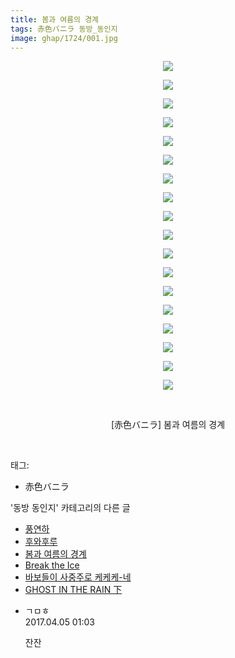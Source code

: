```yaml
---
title: 봄과 여름의 경계
tags: 赤色バニラ 동방_동인지
image: ghap/1724/001.jpg
---
```

<div class="article">
<p style="text-align: center; clear: none; float: none;"><img src="{{ site.nasurl }}/ghap/1724/001.jpg"/></p>
<p style="text-align: center; clear: none; float: none;"><img src="{{ site.nasurl }}/ghap/1724/002.jpg"/></p>
<p style="text-align: center; clear: none; float: none;"><img src="{{ site.nasurl }}/ghap/1724/003.jpg"/></p>
<p style="text-align: center; clear: none; float: none;"><img src="{{ site.nasurl }}/ghap/1724/004.jpg"/></p>
<p style="text-align: center; clear: none; float: none;"><img src="{{ site.nasurl }}/ghap/1724/005.jpg"/></p>
<p style="text-align: center; clear: none; float: none;"><img src="{{ site.nasurl }}/ghap/1724/006.jpg"/></p>
<p style="text-align: center; clear: none; float: none;"><img src="{{ site.nasurl }}/ghap/1724/007.jpg"/></p>
<p style="text-align: center; clear: none; float: none;"><img src="{{ site.nasurl }}/ghap/1724/008.jpg"/></p>
<p style="text-align: center; clear: none; float: none;"><img src="{{ site.nasurl }}/ghap/1724/009.jpg"/></p>
<p style="text-align: center; clear: none; float: none;"><img src="{{ site.nasurl }}/ghap/1724/010.jpg"/></p>
<p style="text-align: center; clear: none; float: none;"><img src="{{ site.nasurl }}/ghap/1724/011.jpg"/></p>
<p style="text-align: center; clear: none; float: none;"><img src="{{ site.nasurl }}/ghap/1724/012.jpg"/></p>
<p style="text-align: center; clear: none; float: none;"><img src="{{ site.nasurl }}/ghap/1724/013.jpg"/></p>
<p style="text-align: center; clear: none; float: none;"><img src="{{ site.nasurl }}/ghap/1724/014.jpg"/></p>
<p style="text-align: center; clear: none; float: none;"><img src="{{ site.nasurl }}/ghap/1724/015.jpg"/></p>
<p style="text-align: center; clear: none; float: none;"><img src="{{ site.nasurl }}/ghap/1724/016.jpg"/></p>
<p style="text-align: center; clear: none; float: none;"><img src="{{ site.nasurl }}/ghap/1724/017.jpg"/></p>
<p style="text-align: center; clear: none; float: none;"><img src="{{ site.nasurl }}/ghap/1724/018.jpg"/></p>
<p style="text-align: center; clear: none; float: none;"><br/></p>
<p style="text-align: center; clear: none; float: none;">[赤色バニラ] 봄과 여름의 경계</p>
<p><br/></p>
</div><div class="tagTrail">
<p>태그: </p>
<ul>
<li>赤色バニラ</li>
</ul>
</div><div class="another">
<p>'동방 동인지' 카테고리의 다른 글</p>
<ul>
<li><a href="/2016-08-20-ghap_1727">풍연하</a></li>
<li><a href="/2016-08-20-ghap_1726">후와후루</a></li>
<li><a href="/2016-08-20-ghap_1724">봄과 여름의 경계</a></li>
<li><a href="/2016-08-20-ghap_1723">Break the Ice</a></li>
<li><a href="/2016-08-20-ghap_1722">바보들이 사중주로 케케케-네</a></li>
<li><a href="/2016-08-20-ghap_1721">GHOST IN THE RAIN 下</a></li>
</ul>
</div><div class="cb_module cb_fluid">
<div class="cb_wrt cb_profile">
<div class="comment">
<ul>
<li class="cb_thumb_off" id="comment14957184">
<div class="cb_comment_area">
<div class="cb_info_area">
<div class="cb_section">
<span class="cb_nick_name">ㄱㅁㅎ</span>
</div>
<div class="cb_section">
<span class="cb_date">2017.04.05 01:03 </span>
</div>
</div>
<div class="cb_dsc_comment">
<p class="cb_dsc">
											잔잔
										</p>
</div>
</div></li>
</ul>
</div>
</div><!-- commentList close -->
</div>